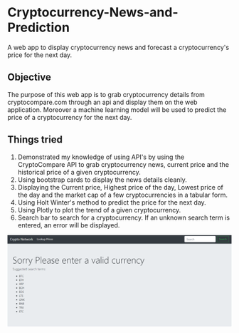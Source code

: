 # Cryptocurrency-News-and-Prediction
A web app to display cryptocurrency news and forecast a cryptocurrency's price for the next day.

## Objective

The purpose of this web app is to grab cryptocurrency details from cryptocompare.com through an api and display them on the web application. 
Moreover a machine learning model will be used to predict the price of a cryptocurrency for the next day.

## Things tried

1. Demonstrated my knowledge of using API's by using the CryptoCompare API to grab cryptocurrency news, current price and the historical price of a given cryptocurrency.
2. Using bootstrap cards to display the news details cleanly.
3. Displaying the Current price, Highest price of the day, Lowest price of the day and the market cap of a few cryptocurrencies in a tabular form.
4. Using Holt Winter's method to predict the price for the next day.
5. Using Plotly to plot the trend of a given cryptocurrency.
6. Search bar to search for a cryptocurrency. If an unknown search term is entered, an error will be displayed.

![Alt text](images/crypto-error.png?raw=true "Title")
